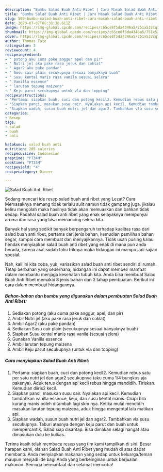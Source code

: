 ```yaml
---
description: "Bumbu Salad Buah Anti Ribet | Cara Masak Salad Buah Anti Ribet Yang Enak dan Simpel"
title: "Bumbu Salad Buah Anti Ribet | Cara Masak Salad Buah Anti Ribet Yang Enak dan Simpel"
slug: 569-bumbu-salad-buah-anti-ribet-cara-masak-salad-buah-anti-ribet-yang-enak-dan-simpel
date: 2020-07-07T06:38:38.611Z
image: https://img-global.cpcdn.com/recipes/c65ce8f5da4346a5/751x532cq70/salad-buah-anti-ribet-foto-resep-utama.jpg
thumbnail: https://img-global.cpcdn.com/recipes/c65ce8f5da4346a5/751x532cq70/salad-buah-anti-ribet-foto-resep-utama.jpg
cover: https://img-global.cpcdn.com/recipes/c65ce8f5da4346a5/751x532cq70/salad-buah-anti-ribet-foto-resep-utama.jpg
author: Thomas Tate
ratingvalue: 3
reviewcount: 4
recipeingredient:
- " potong aku cuma pake anggur apel dan pir"
- " Nutri jel aku pake rasa jeruk dan coklat"
- " Agar2 aku pake pandan"
- " Susu cair plain secukupnya sesuai banyaknya buah"
- " Susu kental manis rasa vanila sesuai selera"
- " Vanilla essence"
- " larutan tepung maizena"
- " Keju parut secukupnya untuk vla dan topping"
recipeinstructions:
- "Pertama: siapkan buah, cuci dan potong kecil2. Kemudian rebus satu per satu nutri jel dan agar2 secukupnya (aku cuma 1/4 bungkus aja pakenya). Aduk terus dengan api kecil rebus hingga mendidih. Tiriskan. Kemudian diiris2 kecil."
- "Siapkan panci, masukan susu cair. Nyalakan api kecil. Kemudian tambahkan vanilla essence, keju, dan susu kental manis. Cicipi bila kurang manis boleh ditambah lagi skm nya. Ketika mulai mendidih masukan larutan tepung maizena, aduk hingga mengental lalu matikan api."
- "Siapkan wadah, susun buah nutri jel dan agar2. Tambahkan vla susu secukupnya. Taburi atasnya dengan keju parut dan buah untuk mempercantik. Salad siap disantap. Bisa dimakan selagi hangat atau dimasukan dulu ke kulkas."
categories:
- Resep
tags:
- salad
- buah
- anti

katakunci: salad buah anti 
nutrition: 205 calories
recipecuisine: Indonesian
preptime: "PT34M"
cooktime: "PT33M"
recipeyield: "4"
recipecategory: Dinner

---
```



![Salad Buah Anti Ribet](https://img-global.cpcdn.com/recipes/c65ce8f5da4346a5/751x532cq70/salad-buah-anti-ribet-foto-resep-utama.jpg)

Sedang mencari ide resep salad buah anti ribet yang Lezat? Cara Memasaknya memang tidak terlalu sulit namun tidak gampang juga. jikalau keliru mengolah maka hasilnya tidak akan memuaskan dan bahkan tidak sedap. Padahal salad buah anti ribet yang enak selayaknya mempunyai aroma dan rasa yang bisa memancing selera kita.

Banyak hal yang sedikit banyak berpengaruh terhadap kualitas rasa dari salad buah anti ribet, pertama dari jenis bahan, kemudian pemilihan bahan segar, sampai cara membuat dan menyajikannya. Tidak usah pusing kalau hendak menyiapkan salad buah anti ribet yang enak di mana pun anda berada, karena asal sudah tahu triknya maka hidangan ini mampu jadi sajian spesial.




Nah, kali ini kita coba, yuk, variasikan salad buah anti ribet sendiri di rumah. Tetap berbahan yang sederhana, hidangan ini dapat memberi manfaat dalam membantu menjaga kesehatan tubuh kita. Anda bisa membuat Salad Buah Anti Ribet memakai 8 jenis bahan dan 3 tahap pembuatan. Berikut ini cara dalam membuat hidangannya.

<!--inarticleads1-->

##### Bahan-bahan dan bumbu yang digunakan dalam pembuatan Salad Buah Anti Ribet:

1. Sediakan  potong (aku cuma pake anggur, apel, dan pir)
1. Ambil  Nutri jel (aku pake rasa jeruk dan coklat)
1. Ambil  Agar2 (aku pake pandan)
1. Sediakan  Susu cair plain (secukupnya sesuai banyaknya buah)
1. Siapkan  Susu kental manis rasa vanila (sesuai selera)
1. Gunakan  Vanilla essence
1. Ambil  larutan tepung maizena
1. Ambil  Keju parut secukupnya (untuk vla dan topping)




<!--inarticleads2-->

##### Cara menyiapkan Salad Buah Anti Ribet:

1. Pertama: siapkan buah, cuci dan potong kecil2. Kemudian rebus satu per satu nutri jel dan agar2 secukupnya (aku cuma 1/4 bungkus aja pakenya). Aduk terus dengan api kecil rebus hingga mendidih. Tiriskan. Kemudian diiris2 kecil.
1. Siapkan panci, masukan susu cair. Nyalakan api kecil. Kemudian tambahkan vanilla essence, keju, dan susu kental manis. Cicipi bila kurang manis boleh ditambah lagi skm nya. Ketika mulai mendidih masukan larutan tepung maizena, aduk hingga mengental lalu matikan api.
1. Siapkan wadah, susun buah nutri jel dan agar2. Tambahkan vla susu secukupnya. Taburi atasnya dengan keju parut dan buah untuk mempercantik. Salad siap disantap. Bisa dimakan selagi hangat atau dimasukan dulu ke kulkas.




Terima kasih telah membaca resep yang tim kami tampilkan di sini. Besar harapan kami, olahan Salad Buah Anti Ribet yang mudah di atas dapat membantu Anda menyiapkan makanan yang sedap untuk keluarga/teman maupun menjadi ide bagi Anda yang berkeinginan untuk berjualan makanan. Semoga bermanfaat dan selamat mencoba!
